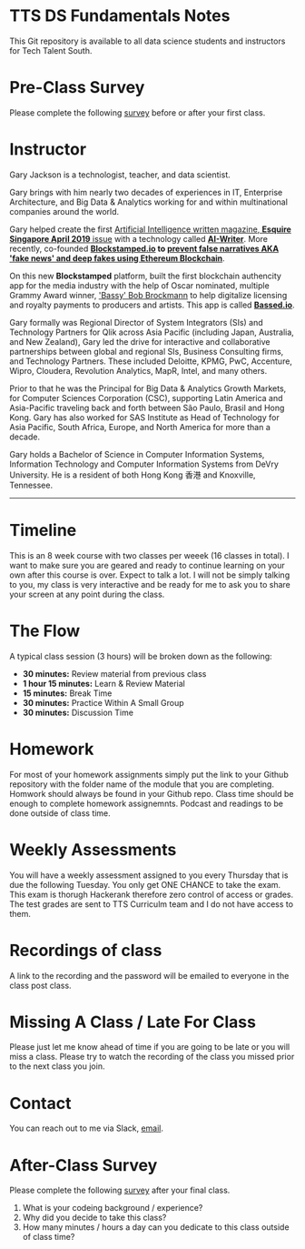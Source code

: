 # TTS DS Fundamentals Notes

This Git repository is available to all data science students and instructors for Tech Talent South.

# Pre-Class Survey

Please complete the following [survey](#) before or after your first class.

# Instructor

Gary Jackson is a technologist, teacher, and data scientist.

Gary brings with him nearly two decades of experiences in IT, Enterprise Architecture, and Big Data & Analytics working for and within multinational companies around the world.

Gary helped create the first [Artificial Intelligence written magazine, **Esquire Singapore April 2019** issue](https://wlos.com/news/local/wnc-writer-part-of-international-magazines-artificial-intelligence-team) with a technology called **[AI-Writer](http://ai-writer.com/)**. More recently, co-founded **[Blockstamped.io](https://blockstamped.io) to [prevent false narratives AKA 'fake news' and deep fakes using Ethereum Blockchain](https://wlos.com/news/local/one-company-works-to-prevent-spread-of-fake-videos)**.

On this new **Blockstamped** platform, built the first blockchain authencity app for the media industry with the help of Oscar nominated, multiple Grammy Award winner, ['Bassy' Bob Brockmann](http://www.bassybob.com/) to help digitalize licensing and royalty payments to producers and artists. This app is called **[Bassed.io](https://www.facebook.com/blockstamped/videos/510817576274052)**.

Gary formally was Regional Director of System Integrators (SIs) and Technology Partners for Qlik across Asia Pacific (including Japan, Australia, and New Zealand), Gary led the drive for interactive and collaborative partnerships between global and regional SIs, Business Consulting firms, and Technology Partners. These included Deloitte, KPMG, PwC, Accenture, Wipro, Cloudera, Revolution Analytics, MapR, Intel, and many others.

Prior to that he was the Principal for Big Data & Analytics Growth Markets, for Computer Sciences Corporation (CSC), supporting Latin America and Asia-Pacific traveling back and forth between São Paulo, Brasil and Hong Kong. Gary has also worked for SAS Institute as Head of Technology for Asia Pacific, South Africa, Europe, and North America for more than a decade.

Gary holds a Bachelor of Science in Computer Information Systems, Information Technology and Computer Information Systems from DeVry University. He is a resident of both Hong Kong 香港 and Knoxville, Tennessee.

---

# Timeline

This is an 8 week course with two classes per weeek (16 classes in total). I want to make sure you are geared and ready to continue learning on your own after this course is over. Expect to talk a lot. I will not be simply talking to you, my class is very interactive and be ready for me to ask you to share your screen at any point during the class.

# The Flow

A typical class session (3 hours) will be broken down as the following:

- **30 minutes:** Review material from previous class
- **1 hour 15 minutes:** Learn & Review Material
- **15 minutes:** Break Time
- **30 minutes:** Practice Within A Small Group
- **30 minutes:** Discussion Time

# Homework

For most of your homework assignments simply put the link to your Github repository with the folder name of the module that you are completing. Homwork should always be found in your Github repo. Class time should be enough to complete homework assignemnts. Podcast and readings to be done outside of class time.

# Weekly Assessments

You will have a weekly assessment assigned to you every Thursday that is due the following Tuesday. You only get ONE CHANCE to take the exam. This exam is thorugh Hackerank therefore zero control of access or grades. The test grades are sent to TTS Curriculm team and I do not have access to them.

# Recordings of class

A link to the recording and the password will be emailed to everyone in the class post class.

# Missing A Class / Late For Class

Please just let me know ahead of time if you are going to be late or you will miss a class. Please try to watch the recording of the class you missed prior to the next class you join.

# Contact

You can reach out to me via Slack, [email](mailto:gjackson@techtalentsouth.com).

# After-Class Survey

Please complete the following [survey](#) after your final class.

1. What is your codeing background / experience?
2. Why did you decide to take this class?
3. How many minutes / hours a day can you dedicate to this class outside of class time?
